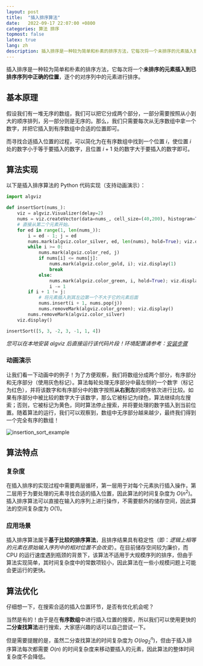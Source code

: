 ```yaml
---
layout: post
title:  "插入排序算法"
date:   2022-09-17 22:07:00 +0800
categories: 算法 排序
topmost: false
latex: true
lang: zh
description: 插入排序是一种较为简单和朴素的排序方法，它每次将一个未排序的元素插入到已排序序列中正确的位置，逐个的对序列中的元素进行排序。
---
```



插入排序是一种较为简单和朴素的排序方法，它每次将一个**未排序的元素插入到已排序序列中正确的位置**，逐个的对序列中的元素进行排序。

## 基本原理

假设我们有一堆无序的数组，我们可以把它分成两个部分，一部分需要按照从小到大的顺序排列，另一部分则是无序的。那么，我们只需要每次从无序数组中拿一个数字，并把它插入到有序数组中合适的位置即可。

而寻找合适插入位置的过程，可以简化为在有序数组中找到一个位置 $i$，使位置 $i$ 处的数字小于等于要插入的数字，且位置 $i+1$ 处的数字大于要插入的数字即可。

## 算法实现

以下是插入排序算法的 Python 代码实现（支持动画演示）：

```python
import algviz

def insertSort(nums_):
    viz = algviz.Visualizer(delay=2)
    nums = viz.createVector(data=nums_, cell_size=(40,200), histogram=True, show_index=False)
    # 直接从第二个元素开始。
    for ed in range(1, len(nums_)):
        i = ed - 1; j = ed
        nums.mark(algviz.color_silver, ed, len(nums), hold=True); viz.display(1)
        while i >= 0:
            nums.mark(algviz.color_red, j)
            if nums[i] <= nums[j]:
                nums.mark(algviz.color_gold, i); viz.display(1)
                break
            else:
                nums.mark(algviz.color_green, i, hold=True); viz.display(1)
                i -= 1
        if i + 1 != j:
            # 将元素插入到其左边第一个不大于它的元素后面
            nums.insert(i + 1, nums.pop(j))
            nums.removeMark(algviz.color_green); viz.display()
        nums.removeMark(algviz.color_silver)
    viz.display()

insertSort([5, 3, -2, 3, -1, 1, 4])
```

*您可以在本地安装 algviz 后直接运行该代码片段！环境配置请参考：[安装步骤](https://algviz.com/cn/about.html#%E5%AE%89%E8%A3%85%E6%AD%A5%E9%AA%A4)*

### 动画演示

让我们看一下动画中的例子！为了方便观察，我们将数组分成两个部分，有序部分和无序部分（使用灰色标记）。算法每轮处理无序部分中最左侧的一个数字（标记为红色），并将该数字和有序部分中的数字按照**从右到左**的顺序依次进行比较。如果有序部分中被比较的数字大于该数字，那么它被标记为绿色，算法继续向左搜索；否则，它被标记为黄色，同时算法停止搜索，并将要处理的数字插入到当前位置。随着算法的运行，我们可以观察到，数组中无序部分越来越少，最终我们得到一个完全有序的数组！

![insertion_sort_example](https://cdn.jsdelivr.net/gh/zjl9959/algviz-launch@master/svgs/InsertionSort.svg)

## 算法特点

### 复杂度

在插入排序的实现过程中需要两层循环，第一层用于对每个元素执行插入操作，第二层用于为要处理的元素寻找合适的插入位置，因此算法的时间复杂度为 $O(n^2)$。插入排序算法可以直接在输入的序列上进行操作，不需要额外的储存空间，因此算法的空间复杂度为 $O(1)$。

### 应用场景

插入排序算法属于**基于比较的排序算法**，且排序结果具有稳定性（即：*逻辑上相等的元素在原始输入序列中的相对位置不会改变*）。在目前储存空间较为廉价，而 CPU 的运行速度遇到瓶颈的背景下，该算法不适用于大规模序列的排序，但由于算法实现简单，其时间复杂度中的常数项较小，因此算法在一些小规模问题上可能会更运行的更快。

## 算法优化

仔细想一下，在搜索合适的插入位置环节，是否有优化机会呢？

当然是有的！由于是在**有序数组**中进行插入位置的搜索，所以我们可以使用更快的**二分查找算法**进行搜索，大家感兴趣的话可以自己尝试一下。

但是需要提醒的是，虽然二分查找算法的时间复杂度为 $O(log_2^n)$，但由于插入排序算法每次都需要 $O(n)$ 的时间复杂度来移动要插入的元素，因此算法的整体时间复杂度不会降低。
